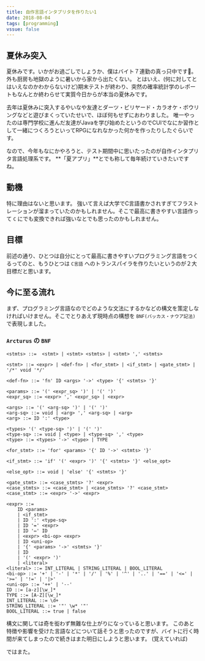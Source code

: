 ```yaml
---
title: 自作言語インタプリタを作りたい1
date: 2018-08-04
tags: [programming]
vssue: false
---
```

## 夏休み突入

夏休みです。いかがお過ごしでしょうか、僕はバイト７連勤の真っ只中です💢。外も厨房も地獄のように暑いから家から出たくない。
とはいえ、(何に対してとはいえなのかわからないけど)期末テストが終わり、突然の確率統計学のレポートもなんとか終わらせて実質今日からが本当の夏休みです。

去年は夏休みに突入するやいなや友達とダーツ・ビリヤード・カラオケ・ボウリングなどと遊びまくっていたせいで、ほぼ何もせずにおわりました。
唯一やったのは専門学校に進んだ友達がJavaを学び始めたというのでCUIでなにか習作として一緒につくろうといってRPGになれなかった何かを作ったりしたぐらいです。

なので、今年もなにかやろうと、テスト期間中に思いたったのが自作インタプリタ言語処理系です。
**「夏アプリ」**とでも称して毎年続けていきたいですね。

## 動機
特に理由はないと思います。
強いて言えば大学でC言語書かされすぎてフラストレーションが溜まっていたのかもしれません。そこで最高に書きやすい言語作って `C` にでも変換できれば強いなとでも思ったのかもしれません。

## 目標
前述の通り、ひとつは自分にとって最高に書きやすいプログラミング言語をつくるってのと、もうひとつは `C言語` へのトランスパイラを作りたいというのが２大目標だと思います。

## 今に至る流れ
まず、プログラミング言語なのでどのような文法にするかなどの構文を策定しなければいけません。そこでとりあえず現時点の構想を `BNF(バッカス・ナウア記法)`で表現しました。

### `Arcturus` の `BNF`
```
<stmts> ::=  <stmt> | <stmt> <stmts> | <stmt> ',' <stmts>

<stmt> ::= <expr> | <def-fn> | <for_stmt> | <if_stmt> | <gate_stmt> | '/*' void '*/'

<def-fn> ::= 'fn' ID <args> '->' <type> '{' <stmts> '}'

<params> ::= '(' <expr_sq> ')' | '(' ')'
<expr_sq> ::= <expr> ',' <expr_sq> | <expr>

<args> ::= '(' <arg-sq> ')' | '(' ')'
<arg-sq> ::= void | <arg> ',' <arg-sq> | <arg>
<arg> ::= ID ':' <type>

<types> '(' <type-sq> ')' | '(' ')'
<type-sq> ::= void | <type> | <type-sq> ',' <type>
<type> ::= <types> '->' <type> | TYPE

<for_stmt> ::= 'for' <params> '{' ID '->' <stmts> '}'

<if_stmt> ::= 'if' '(' <expr> ')' '{' <stmts> '}' <else_opt>

<else_opt> ::= void | 'else' '{' <stmts> '}'

<gate_stmt> ::= <case_stmts> '?' <expr>
<case_stmts> ::= <case_stmt> | <case_stmts> '?' <case_stmt>
<case_stmt> ::= <expr> '->' <expr>

<expr> ::= 
    ID <params>
    | <if_stmt>
    | ID ':' <type-sq>
    | ID '=' <expr>
    | ID '⇔' ID
    | <expr> <bi-op> <expr>
    | ID <uni-op>
    | '{' <params> '->' <stmts> '}'
    | ID
    | '(' <expr> ')'
    | <literal>
<literal> ::= INT_LITERAL | STRING_LITERAL | BOOL_LITERAL
<bi-op> ::= '+' | '-' | '*' | '/' | '%' | '^' | '..' | '==' | '<=' | '>=' | '!=' | '|>'
<uni-op> ::= '++' | '--'
ID ::= [a-z][\w_]*
TYPE ::= [A-Z][\w_]*
INT_LITERAL ::= \d+
STRING_LITERAL ::= '"' \w* '"'
BOOL_LITERAL ::= true | false
```

構文に関しては奇を衒わず無難な仕上がりになっていると思います。
このあと特徴や影響を受けた言語などについて話そうと思ったのですが、バイトに行く時間が来てしまったので続きはまた明日にしようと思います。
(覚えていれば)



ではまた。